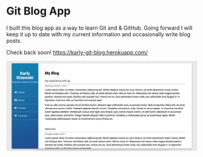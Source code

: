 # Git Blog App

I built this blog app as a way to learn Git and & GitHub. Going forward I will keep it up to date with my current information and occasionally write blog posts.

Check back soon!
https://karly-git-blog.herokuapp.com/

<img src="screenshot.png" alt="Blog Screenshot">
